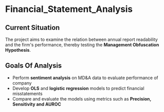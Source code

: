 # Financial_Statement_Analysis

## Current Situation

The project aims to examine the relation between annual report readability and the firm's performance, thereby testing the **Management Obfuscation Hypothesis**. 


## Goals Of Analysis
- Perform **sentiment analysis** on MD&A data to evaluate performance of company  
- Develop **OLS** and **logistic regression** models to predict financial misstatements
- Compare and evaluate the models using metrics such as **Precision, Sensitivity and AUROC**
